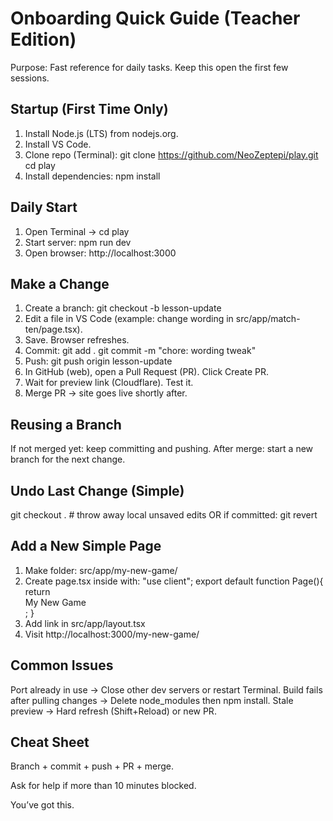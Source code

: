 Onboarding Quick Guide (Teacher Edition)
========================================

Purpose: Fast reference for daily tasks. Keep this open the first few sessions.

Startup (First Time Only)
-------------------------
1. Install Node.js (LTS) from nodejs.org.
2. Install VS Code.
3. Clone repo (Terminal):
   git clone https://github.com/NeoZeptepi/play.git
   cd play
4. Install dependencies:
   npm install

Daily Start
-----------
1. Open Terminal → cd play
2. Start server:
   npm run dev
3. Open browser: http://localhost:3000

Make a Change
-------------
1. Create a branch:
   git checkout -b lesson-update
2. Edit a file in VS Code (example: change wording in src/app/match-ten/page.tsx).
3. Save. Browser refreshes.
4. Commit:
   git add .
   git commit -m "chore: wording tweak"
5. Push:
   git push origin lesson-update
6. In GitHub (web), open a Pull Request (PR). Click Create PR.
7. Wait for preview link (Cloudflare). Test it.
8. Merge PR → site goes live shortly after.

Reusing a Branch
----------------
If not merged yet: keep committing and pushing. After merge: start a new branch for the next change.

Undo Last Change (Simple)
-------------------------
git checkout .    # throw away local unsaved edits
OR if committed:
git revert <commit-hash>

Add a New Simple Page
---------------------
1. Make folder: src/app/my-new-game/
2. Create page.tsx inside with:
   "use client";
   export default function Page(){ return <div>My New Game</div>; }
3. Add link in src/app/layout.tsx
4. Visit http://localhost:3000/my-new-game/

Common Issues
-------------
Port already in use → Close other dev servers or restart Terminal.
Build fails after pulling changes → Delete node_modules then npm install.
Stale preview → Hard refresh (Shift+Reload) or new PR.

Cheat Sheet
-----------
Branch + commit + push + PR + merge.

Ask for help if more than 10 minutes blocked.

You’ve got this.
